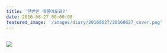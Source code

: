 ```yaml
---
title: '한번만 깨물어도돼?'
date: 2016-06-27 00:00:00
featured_image: '/images/diary/20160627/20160627_cover.png'
---
```





![]({{site.baseurl}}/images/diary/20160627/20160627.png)
---
